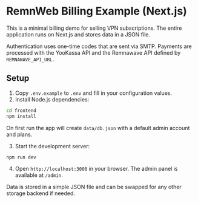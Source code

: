 # RemnWeb Billing Example (Next.js)

This is a minimal billing demo for selling VPN subscriptions. The entire application runs on Next.js and stores data in a JSON file.

Authentication uses one-time codes that are sent via SMTP. Payments are processed with the YooKassa API and the Remnawave API defined by `REMNAWAVE_API_URL`.

## Setup

1. Copy `.env.example` to `.env` and fill in your configuration values.
2. Install Node.js dependencies:

```bash
cd frontend
npm install
```

   On first run the app will create `data/db.json` with a default admin account and plans.

3. Start the development server:

```bash
npm run dev
```

4. Open `http://localhost:3000` in your browser. The admin panel is available at `/admin`.

Data is stored in a simple JSON file and can be swapped for any other storage backend if needed.
